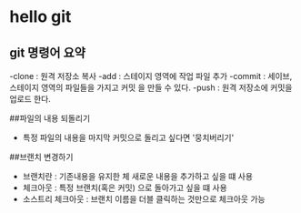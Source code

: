 # hello git

## git 명령어 요약

-clone : 원격 저장소 복사
-add : 스테이지 영역에 작업 파일 추가
-commit : 세이브, 스테이지 영역의 파일들을 가지고 커밋 을 만들 수 있다.
-push : 원격 저장소에 커밋을 업로드 한다.

##파일의 내용 되돌리기

- 특정 파일의 내용을 마지막 커밋으로 돌리고 싶다면 '뭉치버리기'

##브랜치 변경하기
 - 브랜치란 : 기존내용을 유지한 체 새로운 내용을 추가하고 싶을 떄 사용
 - 체크아웃 : 특정 브랜치(혹은 커밋) 으로 돌아가고 싶을 떄 사용
 - 소스트리 체크아웃 : 브랜치 이름을 더블 클릭하는 것만으로 체크아웃 가능
 